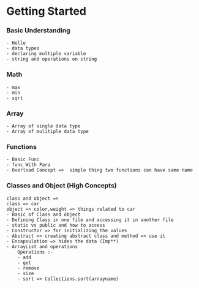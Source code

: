 # Getting Started
### Basic Understanding
    - Hello 
    - data types
    - declaring multiple variable
    - string and operations on string
### Math 
    - max
    - min
    - sqrt
### Array
    - Array of single data type
    - Array of mulitiple data type
### Functions
    - Basic Func
    - func With Para
    - Overload Concept =>  simple thing two functions can have same name
### Classes and Object (High Concepts)
    class and object =>
    class => car
    object => color,weight => things related to car
    - Basic of Class and object
    - Defining Class in one file and accessing it in another file
    - static vs public and how to access
    - Constructor => for initializing the values
    - Abstract => creating abstract class and method => use it 
    - Encapsulation => hides the data (Imp**)
    - ArrayList and operations
        Operations :-
        - add
        - get
        - remove
        - size
        - sort => Collections.sort(arrayname)
    
    
